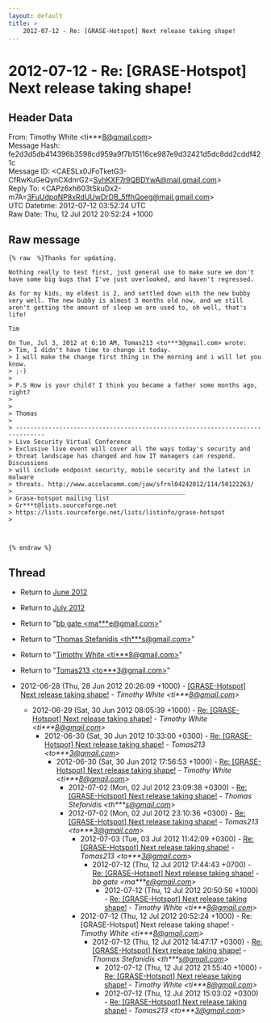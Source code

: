 ```yaml
---
layout: default
title: >
    2012-07-12 - Re: [GRASE-Hotspot] Next release taking shape!
---
```


# 2012-07-12 - Re: [GRASE-Hotspot] Next release taking shape!

## Header Data

From: Timothy White \<ti***8@gmail.com\><br>
Message Hash: fe2d3d5db414396b3598cd959a9f7b15116ce987e9d32421d5dc8dd2cddf421c<br>
Message ID: \<CAESLx0JFoTketG3-CfRwKuGeQynCXdnrG2=SyhKXF7r9QBDYwA@mail.gmail.com\><br>
Reply To: \<CAPz6xh603tSkuDx2-m7A=3FuUdpqNP8xRdUUwDrDB_5ffhQoeg@mail.gmail.com\><br>
UTC Datetime: 2012-07-12 03:52:24 UTC<br>
Raw Date: Thu, 12 Jul 2012 20:52:24 +1000<br>

## Raw message

```
{% raw  %}Thanks for updating.

Nothing really to test first, just general use to make sure we don't
have some big bugs that I've just overlooked, and haven't regressed.

As for my kids, my eldest is 2, and settled down with the new bubby
very well. The new bubby is almost 3 months old now, and we still
aren't getting the amount of sleep we are used to, oh well, that's
life!

Tim

On Tue, Jul 3, 2012 at 6:10 AM, Tomas213 <to***3@gmail.com> wrote:
> Tim, I didn't have time to change it today.
> I will make the change first thing in the morning and i will let you know.
> ;-)
>
> P.S How is your child? I think you became a father some months ago, right?
>
>
> Thomas
>
> ------------------------------------------------------------------------------
> Live Security Virtual Conference
> Exclusive live event will cover all the ways today's security and
> threat landscape has changed and how IT managers can respond. Discussions
> will include endpoint security, mobile security and the latest in malware
> threats. http://www.accelacomm.com/jaw/sfrnl04242012/114/50122263/
> _______________________________________________
> Grase-hotspot mailing list
> Gr***t@lists.sourceforge.net
> https://lists.sourceforge.net/lists/listinfo/grase-hotspot
>



{% endraw %}
```

## Thread

+ Return to [June 2012](/archive/2012/06)
+ Return to [July 2012](/archive/2012/07)

+ Return to "[bb gate <ma***e<span>@</span>gmail.com>](/authors/ma___e_at_gmail_com)"
+ Return to "[Thomas Stefanidis <th***s<span>@</span>gmail.com>](/authors/th___s_at_gmail_com)"
+ Return to "[Timothy White <ti***8<span>@</span>gmail.com>](/authors/ti___8_at_gmail_com)"
+ Return to "[Tomas213 <to***3<span>@</span>gmail.com>](/authors/to___3_at_gmail_com)"

+ 2012-06-28 (Thu, 28 Jun 2012 20:26:09 +1000) - [[GRASE-Hotspot] Next release taking shape!](/archive/2012/06/dee8d8d6a006b81663dc282835d3b3e7ce10ee68b6458c6fc1c74ff81781e256) - _Timothy White \<ti***8@gmail.com\>_
  + 2012-06-29 (Sat, 30 Jun 2012 08:05:39 +1000) - [Re: [GRASE-Hotspot] Next release taking shape!](/archive/2012/06/ca58aa39628e028d399bb9ec6759b918fcf0f5de4ca6e8b714b5c9dd17b06093) - _Timothy White \<ti***8@gmail.com\>_
    + 2012-06-30 (Sat, 30 Jun 2012 10:33:00 +0300) - [Re: [GRASE-Hotspot] Next release taking shape!](/archive/2012/06/fbaca409c3b5b55928ab42804b5b2ea69fd382d7a8072b9f4f2d7c55805debe0) - _Tomas213 \<to***3@gmail.com\>_
      + 2012-06-30 (Sat, 30 Jun 2012 17:56:53 +1000) - [Re: [GRASE-Hotspot] Next release taking shape!](/archive/2012/06/c0422ae8016d7147fbe5c0e6a7d653bb4373fd9c76ad79de5836a0cfcf1f1474) - _Timothy White \<ti***8@gmail.com\>_
        + 2012-07-02 (Mon, 02 Jul 2012 23:09:38 +0300) - [Re: [GRASE-Hotspot] Next release taking shape!](/archive/2012/07/3846156cf8c7b48c84cb944c11ac08473cf87156948f910989698022a590d39a) - _Thomas Stefanidis \<th***s@gmail.com\>_
        + 2012-07-02 (Mon, 02 Jul 2012 23:10:36 +0300) - [Re: [GRASE-Hotspot] Next release taking shape!](/archive/2012/07/df4739c66952fc3c405d7c22f5ba1b9765e3076c128d103722f0e9b3155bba78) - _Tomas213 \<to***3@gmail.com\>_
          + 2012-07-03 (Tue, 03 Jul 2012 11:42:09 +0300) - [Re: [GRASE-Hotspot] Next release taking shape!](/archive/2012/07/2a421784c948e264dfc4929429c30746051473d83a47ed24bd434440ea912cd8) - _Tomas213 \<to***3@gmail.com\>_
            + 2012-07-12 (Thu, 12 Jul 2012 17:44:43 +0700) - [Re: [GRASE-Hotspot] Next release taking shape!](/archive/2012/07/c4506b0fbbee147f985a300916153001ff6505bb2f122274cb33fa1bb7de3c83) - _bb gate \<ma***e@gmail.com\>_
              + 2012-07-12 (Thu, 12 Jul 2012 20:50:56 +1000) - [Re: [GRASE-Hotspot] Next release taking shape!](/archive/2012/07/f8e69b71cf655d172f32d7ce43b9ef73ba155f366c7e5fe1eb8ff8e16f7f9c16) - _Timothy White \<ti***8@gmail.com\>_
          + 2012-07-12 (Thu, 12 Jul 2012 20:52:24 +1000) - Re: [GRASE-Hotspot] Next release taking shape! - _Timothy White \<ti***8@gmail.com\>_
            + 2012-07-12 (Thu, 12 Jul 2012 14:47:17 +0300) - [Re: [GRASE-Hotspot] Next release taking shape!](/archive/2012/07/f8a9db5e6813ad73a017336f7bafa451a974c8feb29226003b18cc42103e5b08) - _Thomas Stefanidis \<th***s@gmail.com\>_
              + 2012-07-12 (Thu, 12 Jul 2012 21:55:40 +1000) - [Re: [GRASE-Hotspot] Next release taking shape!](/archive/2012/07/2c7e00a27fc54b0b8e0bfeff2fafb28188e32701024ea5fb8de6b09ffa2c7f27) - _Timothy White \<ti***8@gmail.com\>_
              + 2012-07-12 (Thu, 12 Jul 2012 15:03:02 +0300) - [Re: [GRASE-Hotspot] Next release taking shape!](/archive/2012/07/d8f4321b3fe80fa6e5e751b1b90f6735d0a5b2872bf777499826c75406ddce4d) - _Tomas213 \<to***3@gmail.com\>_

